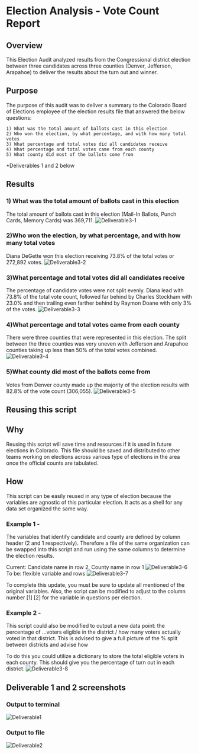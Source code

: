 # Election Analysis - Vote Count Report
## Overview
This Election Audit analyzed results from the Congressional district election between three candidates across three counties (Denver, Jefferson, Arapahoe) to deliver the results about the turn out and winner. 

## Purpose
The purpose of this audit was to deliver a summary to the Colorado Board of Elections employee of the election results file that answered the below questions:

	1) What was the total amount of ballots cast in this election
	2) Who won the election, by what percentage, and with how many total votes
	3) What percentage and total votes did all candidates receive
	4) What percentage and total votes came from each county
	5) What county did most of the ballots come from

*Deliverables 1 and 2 below

## Results

### 1) What was the total amount of ballots cast in this election
The total amount of ballots cast in this election (Mail-In Ballots, Punch Cards, Memory Cards) was 369,711. 
![Deliverable3-1](/Resources/Deliverable3-1.png)

### 2)Who won the election, by what percentage, and with how many total votes
Diana DeGette won this election receiving 73.8% of the total votes or 272,892 votes. 
![Deliverable3-2](/Resources/Deliverable3-2.png)

### 3)What percentage and total votes did all candidates receive
The percentage of candidate votes were not split evenly. Diana lead with 73.8% of the total vote count, followed far behind by Charles Stockham with 23.0% and then trailing even farther behind by Raymon Doane with only 3% of the votes.
![Deliverable3-3](/Resources/Deliverable3-3.png)

### 4)What percentage and total votes came from each county
There were three counties that were represented in this election. The split between the three counties was very uneven with Jefferson and Arapahoe counties taking up less than 50% of the total votes combined. 
![Deliverable3-4](/Resources/Deliverable3-4.png)

### 5)What county did most of the ballots come from
Votes from Denver county made up the majority of the election results with 82.8% of the vote count (306,055).
![Deliverable3-5](/Resources/Deliverable3-5.png)

## Reusing this script 

## Why
Reusing this script will save time and resources if it is used in future elections in Colorado. This file should be saved and distributed to other teams working on elections across various type of elections in the area once the official counts are tabulated. 

## How
This script can be easily reused in any type of election because the variables are agnostic of this particular election. It acts as a shell for any data set organized the same way. 

### Example 1 -  
The variables that identify candidate and county are defined by column header (2 and 1 respectively). Therefore a file of the same organization can be swapped into this script and run using the same columns to determine the election results. 

Current: Candidate name in row 2, County name in row 1
![Deliverable3-6](/Resources/Deliverable3-6.png)
To be: flexible variable and rows
![Deliverable3-7](/Resources/Deliverable3-7.png)

To complete this update, you must be sure to update all mentioned of the original variables. Also, the script can be modified to adjust to the column number [1] [2] for the variable in questions per election.

### Example 2 - 
This script could also be modified to output a new data point: the percentage of …voters eligible in the district / how many voters actually voted in that district. This is advised to give a full picture of the % split between districts and advise how 

To do this you could utilize a dictionary to store the total eligible voters in each county. This should give you the percentage of turn out in each district.
![Deliverable3-8](/Resources/Deliverable3-8.png)


## Deliverable 1 and 2 screenshots

### Output to terminal
![Deliverable1](/Resources/Deliverable1.png)

### Output to file
![Deliverable2](/Resources/Deliverable2.png)
